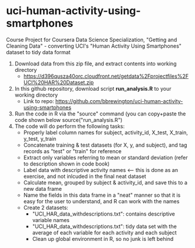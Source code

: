 # uci-human-activity-using-smartphones
Course Project for Coursera Data Science Specialization, "Getting and Cleaning Data" - converting UCI's "Human Activity Using Smartphones" dataset to tidy data format

1. Download data from this zip file, and extract contents into working directory
   * https://d396qusza40orc.cloudfront.net/getdata%2Fprojectfiles%2FUCI%20HAR%20Dataset.zip
2. In this github repository, download script **run_analysis.R** to your working directory
   * Link to repo: https://github.com/bbrewington/uci-human-activity-using-smartphones
3. Run the code in R via the "source" command (you can copy+paste the code shown below
        source("run_analysis.R")
4. The code will do perform the following tasks:
   * Properly label column names for subject, activity_id, X_test, X_train, y_test, y_train
   * Concatenate training & test datasets (for X, y, and subject), and tag records as "test" or "train" for reference
   * Extract only variables referring to mean or standard deviation (refer to description shown in code book)
   * Label data with descriptive activity names <-- this is done as an exercise, and not inlcuded in the final neat dataset
   * Calculate mean, grouped by subject & activity_id, and save this to a new data frame
   * Name the fields in this data frame in a "neat" manner so that it is easy for the user to understand, and R can work with the names
   * Create 2 datasets:
      * "UCI_HAR_data_withdescriptions.txt": contains descriptive variable names
      * "UCI_HAR_data_withdescriptions.txt": tidy data set with the average of each variable for each activity and each subject
      * Clean up global environment in R, so no junk is left behind
